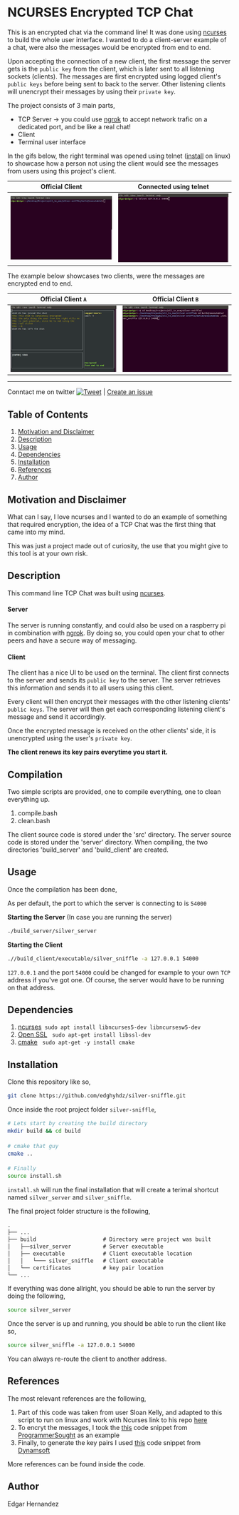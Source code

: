 # NCURSES Encrypted TCP Chat

This is an encrypted chat via the command line! It was done using [ncurses](https://www.gnu.org/software/ncurses/) to build the whole user interface. 
I wanted to do a client-server example of a chat, were also the messages would be encrypted from end to end. 

Upon accepting the connection of a new client, the first message the server gets is the `public key` from the client, which is later sent to all listening sockets (clients). The messages are first encrypted using logged client's `public keys` before being sent to back to the server. Other listening clients will unencrypt their messages by using their `private key`.

The project consists of 3 main parts, 
* TCP Server -> you could use [ngrok](https://ngrok.com/docs#tcp-examples) to accept network trafic on a dedicated port, and be like a real chat!
* Client
* Terminal user interface

In the gifs below, the right terminal was opened using telnet ([install](https://askubuntu.com/a/882032) on linux) to showcase how a person not using the client would see the messages from users using this project's client. 

Official Client            |  Connected using telnet
:-------------------------:|:-------------------------:
![](https://github.com/edghyhdz/silver-sniffle/blob/main/images/client.gif)  |  ![](https://github.com/edghyhdz/silver-sniffle/blob/main/images/telnet.gif)

The example below showcases two clients, were the messages are encrypted end to end.

Official Client `A`          |  Official Client `B`
:-------------------------:|:-------------------------:
![](https://github.com/edghyhdz/silver-sniffle/blob/main/images/client_a.gif)  |  ![](https://github.com/edghyhdz/silver-sniffle/blob/main/images/client_b.gif)

---

Conntact me on twitter [![Tweet](https://img.shields.io/twitter/url/http/shields.io.svg?style=social)](https://twitter.com/messages/compose?recipient_id=46040819) | [Create an issue](https://github.com/edghyhdz/silver-sniffle/issues/new)


## Table of Contents

1. [Motivation and Disclaimer](#motivation-and-disclaimer)
2. [Description](#description)
3. [Usage](#usage)
4. [Dependencies](#dependencies)
5. [Installation](#installation)
6. [References](#references)
7. [Author](#author)

## Motivation and Disclaimer
What can I say, I love ncurses and I wanted to do an example of something that required encryption, the idea of a TCP Chat was the first thing that came into my mind.

This was just a project made out of curiosity, the use that you might give to this tool is at your own risk. 

## Description
This command line TCP Chat was built using [ncurses](https://www.gnu.org/software/ncurses/). 

#### Server
The server is running constantly, and could also be used on a raspberry pi in combination with [ngrok](https://ngrok.com/docs#tcp-examples). By doing so, you could open your chat to other peers and have a secure way of messaging. 

#### Client
The client has a nice UI to be used on the terminal. The client first connects to the server and sends its `public key` to the server. The server retrieves this information and sends it to all users using this client. 

Every client will then encrypt their messages with the other listening  clients' `public keys`. The server will then get each corresponding listening client's message and send it accordingly. 

Once the encrypted message is received on the other clients' side, it is unencrypted using the user's `private key`.

**The client renews its key pairs everytime you start it.**

## Compilation
Two simple scripts are provided, one to compile everything, one to clean everything up.
1. compile.bash
2. clean.bash

The client source code is stored under the 'src' directory.
The server source code is stored under the 'server' directory.
When compiling, the two directories 'build_server' and 'build_client' are created.

## Usage
Once the compilation has been done,

As per default, the port to which the server is connecting to is `54000`

**Starting the Server** (In case you are running the server)
```sh
./build_server/silver_server
```

**Starting the Client**
```sh
.//build_client/executable/silver_sniffle -a 127.0.0.1 54000
```

`127.0.0.1` and the port `54000` could be changed for example to your own `TCP` address if you've got one. Of course, the server would have to be running on that address. 


## Dependencies
 1. [ncurses](https://www.gnu.org/software/ncurses/)``` sudo apt install libncurses5-dev libncursesw5-dev```
 2. [Open SSL](https://www.openssl.org/) ``` sudo apt-get install libssl-dev```
 3. [cmake](https://www.gnu.org/software/make/) ``` sudo apt-get -y install cmake```

## Installation

Clone this repository like so, 
 ```sh
 git clone https://github.com/edghyhdz/silver-sniffle.git
 ```
 
 Once inside the root project folder `silver-sniffle`,
 ```sh
 # Lets start by creating the build directory
 mkdir build && cd build

 # cmake that guy
 cmake ..

 # Finally
 source install.sh
 ```
`install.sh` will run the final installation that will create a terimal shortcut named `silver_server` and `silver_sniffle`. 
 
The final project folder structure is the following, 

    .
    ├── ...
    ├── build                     # Directory were project was built
    │   ├──silver_server          # Server executable
    │   ├── executable            # Client executable location
    │   │   └─── silver_sniffle   # Client executable
    │   └── certificates          # key pair location
    └── ...

If everything was done allright, you should be able to run the server by doing the following, 
```sh
source silver_server
```
Once the server is up and running, you should be able to run the client like so,
```sh
source silver_sniffle -a 127.0.0.1 54000
```
You can always re-route the client to another address.

## References
The most relevant references are the following, 

1. Part of this code was taken from user Sloan Kelly, and adapted to this script to run on linux and work with Ncurses
link to his repo [here](https://bitbucket.org/sloankelly/youtube-source-repository/src/master/cpp/networking/MultipleClientsBarebonesServer/MultipleClientsBarebonesServer/)
2. To encryt the messages, I took the [this](https://www.programmersought.com/article/37955188510/) code snippet from [ProgrammerSought](https://www.programmersought.com/) as an example
3. Finally, to generate the key pairs I used [this](https://www.dynamsoft.com/codepool/how-to-use-openssl-generate-rsa-keys-cc.html) code snippet from [Dynamsoft](https://www.dynamsoft.com)

More references can be found inside the code.

## Author

Edgar Hernandez 
